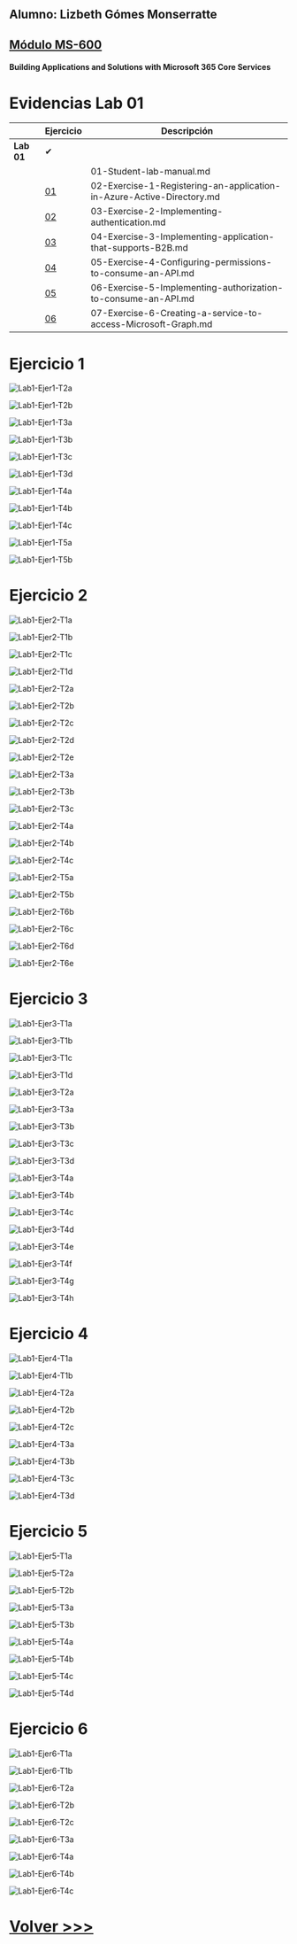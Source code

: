 ## Alumno: Lizbeth Gómes Monserratte

## <u>Módulo MS-600</u>
####  Building Applications and Solutions with Microsoft 365 Core Services



# Evidencias Lab 01



|  | **Ejercicio** | **Descripción**                                                  |
| -------- | --------- | ------------------------------------------------------------ |
| **Lab 01** |  ✔ |                                                              |
|        |    | 01-Student-lab-manual.md                                     |
|        | [01](https://github.com/liztraining2021/MS-600-Building-Applications-and-Solutions-with-Microsoft-365-Core-Services/tree/master/Lab01#ejercicio-1) | 02-Exercise-1-Registering-an-application-in-Azure-Active-Directory.md |
|        | [02](https://github.com/liztraining2021/MS-600-Building-Applications-and-Solutions-with-Microsoft-365-Core-Services/tree/master/Lab01#ejercicio-2) | 03-Exercise-2-Implementing-authentication.md                 |
|        | [03](https://github.com/liztraining2021/MS-600-Building-Applications-and-Solutions-with-Microsoft-365-Core-Services/tree/master/Lab01#ejercicio-3) | 04-Exercise-3-Implementing-application-that-supports-B2B.md  |
|        | [04](https://github.com/liztraining2021/MS-600-Building-Applications-and-Solutions-with-Microsoft-365-Core-Services/tree/master/Lab01#ejercicio-4) | 05-Exercise-4-Configuring-permissions-to-consume-an-API.md   |
|        | [05](https://github.com/liztraining2021/MS-600-Building-Applications-and-Solutions-with-Microsoft-365-Core-Services/tree/master/Lab01#ejercicio-5) | 06-Exercise-5-Implementing-authorization-to-consume-an-API.md |
|        | [06](https://github.com/liztraining2021/MS-600-Building-Applications-and-Solutions-with-Microsoft-365-Core-Services/tree/master/Lab01#ejercicio-6) | 07-Exercise-6-Creating-a-service-to-access-Microsoft-Graph.md |

# Ejercicio 1

![Lab1-Ejer1-T2a](ZZ-lab/Lab1-Ejer1-T2a.PNG)

![Lab1-Ejer1-T2b](ZZ-lab/Lab1-Ejer1-T2b.PNG)

![Lab1-Ejer1-T3a](ZZ-lab/Lab1-Ejer1-T3a.PNG)

![Lab1-Ejer1-T3b](ZZ-lab/Lab1-Ejer1-T3b.PNG)

![Lab1-Ejer1-T3c](ZZ-lab/Lab1-Ejer1-T3c.PNG)

![Lab1-Ejer1-T3d](ZZ-lab/Lab1-Ejer1-T3d.PNG)

![Lab1-Ejer1-T4a](ZZ-lab/Lab1-Ejer1-T4a.PNG)

![Lab1-Ejer1-T4b](ZZ-lab/Lab1-Ejer1-T4b.PNG)

![Lab1-Ejer1-T4c](ZZ-lab/Lab1-Ejer1-T4c.PNG)

![Lab1-Ejer1-T5a](ZZ-lab/Lab1-Ejer1-T5a.PNG)

![Lab1-Ejer1-T5b](ZZ-lab/Lab1-Ejer1-T5b.PNG)


# Ejercicio 2

![Lab1-Ejer2-T1a](ZZ-lab/Lab1-Ejer2-T1a.PNG)

![Lab1-Ejer2-T1b](ZZ-lab/Lab1-Ejer2-T1b.PNG)

![Lab1-Ejer2-T1c](ZZ-lab/Lab1-Ejer2-T1c.PNG)

![Lab1-Ejer2-T1d](ZZ-lab/Lab1-Ejer2-T1d.PNG)

![Lab1-Ejer2-T2a](ZZ-lab/Lab1-Ejer2-T2a.PNG)

![Lab1-Ejer2-T2b](ZZ-lab/Lab1-Ejer2-T2b.PNG)

![Lab1-Ejer2-T2c](ZZ-lab/Lab1-Ejer2-T2c.PNG)

![Lab1-Ejer2-T2d](ZZ-lab/Lab1-Ejer2-T2d.PNG)

![Lab1-Ejer2-T2e](ZZ-lab/Lab1-Ejer2-T2e.PNG)

![Lab1-Ejer2-T3a](ZZ-lab/Lab1-Ejer2-T3a.PNG)

![Lab1-Ejer2-T3b](ZZ-lab/Lab1-Ejer2-T3b.PNG)

![Lab1-Ejer2-T3c](ZZ-lab/Lab1-Ejer2-T3c.PNG)

![Lab1-Ejer2-T4a](ZZ-lab/Lab1-Ejer2-T4a.PNG)

![Lab1-Ejer2-T4b](ZZ-lab/Lab1-Ejer2-T4b.PNG)

![Lab1-Ejer2-T4c](ZZ-lab/Lab1-Ejer2-T4c.PNG)

![Lab1-Ejer2-T5a](ZZ-lab/Lab1-Ejer2-T5a.PNG)

![Lab1-Ejer2-T5b](ZZ-lab/Lab1-Ejer2-T5b.PNG)

![Lab1-Ejer2-T6b](ZZ-lab/Lab1-Ejer2-T6b.PNG)

![Lab1-Ejer2-T6c](ZZ-lab/Lab1-Ejer2-T6c.PNG)

![Lab1-Ejer2-T6d](ZZ-lab/Lab1-Ejer2-T6d.PNG)

![Lab1-Ejer2-T6e](ZZ-lab/Lab1-Ejer2-T6e.PNG)

# Ejercicio 3

![Lab1-Ejer3-T1a](ZZ-lab/Lab1-Ejer3-T1a.PNG)

![Lab1-Ejer3-T1b](ZZ-lab/Lab1-Ejer3-T1b.PNG)

![Lab1-Ejer3-T1c](ZZ-lab/Lab1-Ejer3-T1c.PNG)

![Lab1-Ejer3-T1d](ZZ-lab/Lab1-Ejer3-T1d.PNG)

![Lab1-Ejer3-T2a](ZZ-lab/Lab1-Ejer3-T2a.PNG)

![Lab1-Ejer3-T3a](ZZ-lab/Lab1-Ejer3-T3a.PNG)

![Lab1-Ejer3-T3b](ZZ-lab/Lab1-Ejer3-T3b.PNG)

![Lab1-Ejer3-T3c](ZZ-lab/Lab1-Ejer3-T3c.PNG)

![Lab1-Ejer3-T3d](ZZ-lab/Lab1-Ejer3-T3d.PNG)

![Lab1-Ejer3-T4a](ZZ-lab/Lab1-Ejer3-T4a.PNG)

![Lab1-Ejer3-T4b](ZZ-lab/Lab1-Ejer3-T4b.PNG)

![Lab1-Ejer3-T4c](ZZ-lab/Lab1-Ejer3-T4c.PNG)

![Lab1-Ejer3-T4d](ZZ-lab/Lab1-Ejer3-T4d.PNG)

![Lab1-Ejer3-T4e](ZZ-lab/Lab1-Ejer3-T4e.PNG)

![Lab1-Ejer3-T4f](ZZ-lab/Lab1-Ejer3-T4f.PNG)

![Lab1-Ejer3-T4g](ZZ-lab/Lab1-Ejer3-T4g.PNG)

![Lab1-Ejer3-T4h](ZZ-lab/Lab1-Ejer3-T4h.PNG)

# Ejercicio 4

![Lab1-Ejer4-T1a](ZZ-lab/Lab1-Ejer4-T1a.PNG)

![Lab1-Ejer4-T1b](ZZ-lab/Lab1-Ejer4-T1b.PNG)

![Lab1-Ejer4-T2a](ZZ-lab/Lab1-Ejer4-T2a.PNG)

![Lab1-Ejer4-T2b](ZZ-lab/Lab1-Ejer4-T2b.PNG)

![Lab1-Ejer4-T2c](ZZ-lab/Lab1-Ejer4-T2c.PNG)

![Lab1-Ejer4-T3a](ZZ-lab/Lab1-Ejer4-T3a.PNG)

![Lab1-Ejer4-T3b](ZZ-lab/Lab1-Ejer4-T3b.PNG)

![Lab1-Ejer4-T3c](ZZ-lab/Lab1-Ejer4-T3c.PNG)

![Lab1-Ejer4-T3d](ZZ-lab/Lab1-Ejer4-T3d.PNG)

# Ejercicio 5

![Lab1-Ejer5-T1a](ZZ-lab/Lab1-Ejer5-T1a.PNG)

![Lab1-Ejer5-T2a](ZZ-lab/Lab1-Ejer5-T2a.PNG)

![Lab1-Ejer5-T2b](ZZ-lab/Lab1-Ejer5-T2b.PNG)

![Lab1-Ejer5-T3a](ZZ-lab/Lab1-Ejer5-T3a.PNG)

![Lab1-Ejer5-T3b](ZZ-lab/Lab1-Ejer5-T3b.PNG)

![Lab1-Ejer5-T4a](ZZ-lab/Lab1-Ejer5-T4a.PNG)

![Lab1-Ejer5-T4b](ZZ-lab/Lab1-Ejer5-T4b.PNG)

![Lab1-Ejer5-T4c](ZZ-lab/Lab1-Ejer5-T4c.PNG)

![Lab1-Ejer5-T4d](ZZ-lab/Lab1-Ejer5-T4d.PNG)

# Ejercicio 6

![Lab1-Ejer6-T1a](ZZ-lab/Lab1-Ejer6-T1a.PNG)

![Lab1-Ejer6-T1b](ZZ-lab/Lab1-Ejer6-T1b.PNG)

![Lab1-Ejer6-T2a](ZZ-lab/Lab1-Ejer6-T2a.PNG)

![Lab1-Ejer6-T2b](ZZ-lab/Lab1-Ejer6-T2b.PNG)

![Lab1-Ejer6-T2c](ZZ-lab/Lab1-Ejer6-T2c.PNG)

![Lab1-Ejer6-T3a](ZZ-lab/Lab1-Ejer6-T3a.PNG)

![Lab1-Ejer6-T4a](ZZ-lab/Lab1-Ejer6-T4a.PNG)

![Lab1-Ejer6-T4b](ZZ-lab/Lab1-Ejer6-T4b.PNG)

![Lab1-Ejer6-T4c](ZZ-lab/Lab1-Ejer6-T4c.PNG)



# [Volver >>>](https://github.com/liztraining2021/MS-600-Building-Applications-and-Solutions-with-Microsoft-365-Core-Services/blob/master/readme.md)

